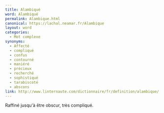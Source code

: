 ```yaml
---
title: Alambiqué
word: Alambiqué
permalink: Alambique.html
canonical: https://lachal.neamar.fr/Alambique
layout: word
categories:
  - Mot complexe
synonyms:
  - Affecté
  - compliqué
  - confus
  - contourné
  - maniéré
  - précieux
  - recherché
  - sophistiqué
  - tarabiscoté
  - abscons
link: http://www.linternaute.com/dictionnaire/fr/definition/alambique/
---
```


Raffiné jusqu'à être obscur, très compliqué.

